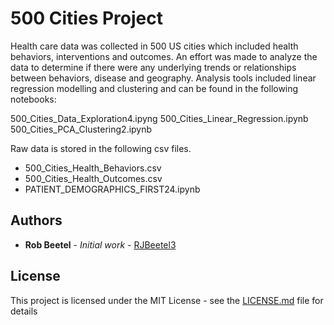 # 500 Cities Project

Health care data was collected in 500 US cities which included health behaviors, interventions and outcomes. An effort was 
made to analyze the data to determine if there were any underlying trends or relationships between behaviors, disease and geography. 
Analysis tools included linear regression modelling and clustering and can be found in the following notebooks:

500_Cities_Data_Exploration4.ipyng
500_Cities_Linear_Regression.ipynb
500_Cities_PCA_Clustering2.ipynb


Raw data is stored in the following csv files. 
* 500_Cities_Health_Behaviors.csv
* 500_Cities_Health_Outcomes.csv
* PATIENT_DEMOGRAPHICS_FIRST24.ipynb



## Authors

* **Rob Beetel** - *Initial work* - [RJBeetel3](https://github.com/RJBeetel3)


## License

This project is licensed under the MIT License - see the [LICENSE.md](LICENSE.md) file for details



